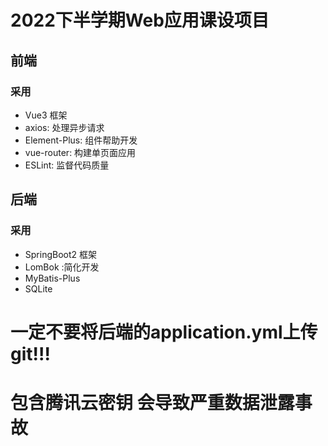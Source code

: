 # 2022下半学期Web应用课设项目
## 前端
### 采用
- Vue3 框架
- axios: 处理异步请求
- Element-Plus: 组件帮助开发
- vue-router: 构建单页面应用
- ESLint: 监督代码质量
## 后端
### 采用
 - SpringBoot2 框架
 - LomBok :简化开发
 - MyBatis-Plus
 - SQLite

# 一定不要将后端的application.yml上传git!!!
# 包含腾讯云密钥 会导致严重数据泄露事故

